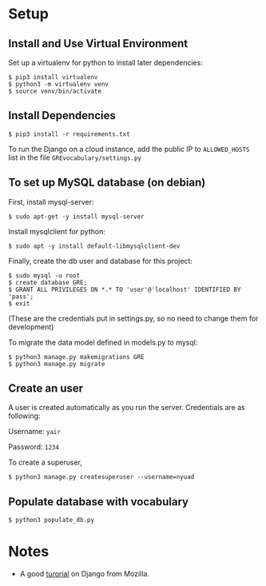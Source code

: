 # Setup
## Install and Use Virtual Environment
Set up a virtualenv for python to install later dependencies:

```
$ pip3 install virtualenv   
$ python3 -m virtualenv venv  
$ source venv/bin/activate
```  

## Install Dependencies
```
$ pip3 install -r requirements.txt
```
To run the Django on a cloud instance, add the public IP to `ALLOWED_HOSTS` list in the file `GREvocabulary/settings.py`

## To set up MySQL database (on debian)
First, install mysql-server:  
```
$ sudo apt-get -y install mysql-server
```  

Install mysqlclient for python:  
```
$ sudo apt -y install default-libmysqlclient-dev  
```

Finally, create the db user and database for this project:
```
$ sudo mysql -u root  
$ create database GRE;    
$ GRANT ALL PRIVILEGES ON *.* TO 'user'@'localhost' IDENTIFIED BY 'pass';  
$ exit
```  
(These are the credentials put in settings.py, so no need to change them for development)  

To migrate the data model defined in models.py to mysql:  
```
$ python3 manage.py makemigrations GRE  
$ python3 manage.py migrate
```

## Create an user
A user is created automatically as you run the server. Credentials are as following:

Username: `yair`

Password: `1234`

To create a superuser,
```
$ python3 manage.py createsuperuser --username=nyuad
```

## Populate database with vocabulary
```
$ python3 populate_db.py
```

# Notes
- A good [turorial](https://developer.mozilla.org/en-US/docs/Learn/Server-side/Django) on Django from Mozilla.
